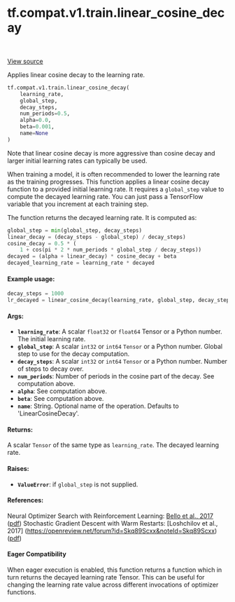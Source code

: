 <div itemscope itemtype="http://developers.google.com/ReferenceObject">
<meta itemprop="name" content="tf.compat.v1.train.linear_cosine_decay" />
<meta itemprop="path" content="Stable" />
</div>

# tf.compat.v1.train.linear_cosine_decay

<!-- Insert buttons and diff -->

<table class="tfo-notebook-buttons tfo-api" align="left">
</table>

<a target="_blank" href="/code/stable/tensorflow/python/training/learning_rate_decay.py">View source</a>



Applies linear cosine decay to the learning rate.

``` python
tf.compat.v1.train.linear_cosine_decay(
    learning_rate,
    global_step,
    decay_steps,
    num_periods=0.5,
    alpha=0.0,
    beta=0.001,
    name=None
)
```



<!-- Placeholder for "Used in" -->

Note that linear cosine decay is more aggressive than cosine decay and
larger initial learning rates can typically be used.

When training a model, it is often recommended to lower the learning rate as
the training progresses.  This function applies a linear cosine decay function
to a provided initial learning rate.  It requires a `global_step` value to
compute the decayed learning rate.  You can just pass a TensorFlow variable
that you increment at each training step.

The function returns the decayed learning rate.  It is computed as:
```python
global_step = min(global_step, decay_steps)
linear_decay = (decay_steps - global_step) / decay_steps)
cosine_decay = 0.5 * (
    1 + cos(pi * 2 * num_periods * global_step / decay_steps))
decayed = (alpha + linear_decay) * cosine_decay + beta
decayed_learning_rate = learning_rate * decayed
```

#### Example usage:


```python
decay_steps = 1000
lr_decayed = linear_cosine_decay(learning_rate, global_step, decay_steps)
```

#### Args:


* <b>`learning_rate`</b>: A scalar `float32` or `float64` Tensor or a Python number.
  The initial learning rate.
* <b>`global_step`</b>: A scalar `int32` or `int64` `Tensor` or a Python number. Global
  step to use for the decay computation.
* <b>`decay_steps`</b>: A scalar `int32` or `int64` `Tensor` or a Python number. Number
  of steps to decay over.
* <b>`num_periods`</b>: Number of periods in the cosine part of the decay. See
  computation above.
* <b>`alpha`</b>: See computation above.
* <b>`beta`</b>: See computation above.
* <b>`name`</b>: String.  Optional name of the operation.  Defaults to
  'LinearCosineDecay'.


#### Returns:

A scalar `Tensor` of the same type as `learning_rate`.  The decayed
learning rate.


#### Raises:


* <b>`ValueError`</b>: if `global_step` is not supplied.


#### References:

Neural Optimizer Search with Reinforcement Learning:
  [Bello et al., 2017](http://proceedings.mlr.press/v70/bello17a.html)
  ([pdf](http://proceedings.mlr.press/v70/bello17a/bello17a.pdf))
Stochastic Gradient Descent with Warm Restarts:
  [Loshchilov et al., 2017]
  (https://openreview.net/forum?id=Skq89Scxx&noteId=Skq89Scxx)
  ([pdf](https://openreview.net/pdf?id=Skq89Scxx))




#### Eager Compatibility
When eager execution is enabled, this function returns a function which in
turn returns the decayed learning rate Tensor. This can be useful for changing
the learning rate value across different invocations of optimizer functions.



